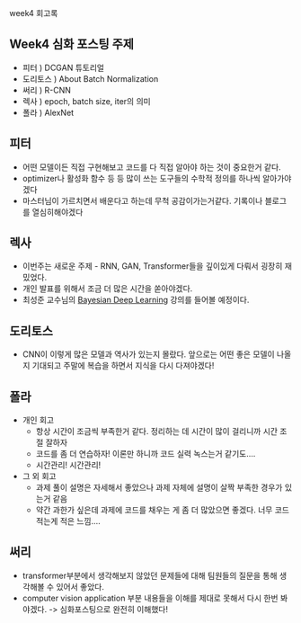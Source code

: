 week4 회고록

## Week4 심화 포스팅 주제
  - 피터 ) DCGAN 튜토리얼
  - 도리토스 ) About Batch Normalization
  - 써리 ) R-CNN
  - 렉사 ) epoch, batch size, iter의 의미
  - 폴라 ) AlexNet

## 피터
- 어떤 모델이든 직접 구현해보고 코드를 다 직접 알아야 하는 것이 중요한거 같다.
- optimizer나 활성화 함수 등 등 많이 쓰는 도구들의 수학적 정의를 하나씩 알아가야겠다
- 마스터님이 가르치면서 배운다고 하는데 무척 공감이가는거같다. 기록이나 블로그를 열심히해야겠다

## 렉사
- 이번주는 새로운 주제 - RNN, GAN, Transformer들을 깊이있게 다뤄서 굉장히 재밌었다. 
- 개인 발표를 위해서 조금 더 많은 시간을 쏟아야겠다. 
- 최성준 교수님의 [Bayesian Deep Learning](https://www.edwith.org/bayesiandeeplearning/lecture/25113?isDesc=false) 강의를 들어볼 예정이다.

## 도리토스
- CNN이 이렇게 많은 모델과 역사가 있는지 몰랐다.
앞으로는 어떤 좋은 모델이 나올지 기대되고 주말에 복습을 하면서 지식을 다시 다져야겠다!

## 폴라
- 개인 회고
  - 항상 시간이 조금씩 부족한거 같다. 정리하는 데 시간이 많이 걸리니까 시간 조절 잘하자
  - 코드를 좀 더 연습하자! 이론만 하니까 코드 실력 녹스는거 같기도....
  - 시간관리! 시간관리!
- 그 외 회고
  - 과제 풀이 설명은 자세해서 좋았으나 과제 자체에 설명이 살짝 부족한 경우가 있는거 같음
  - 약간 과한가 싶은데 과제에 코드를 채우는 게 좀 더 많았으면 좋겠다. 너무 코드 적는게 적은 느낌....

## 써리
- transformer부분에서 생각해보지 않았던 문제들에 대해 팀원들의 질문을 통해 생각해볼 수 있어서 좋았다.
- computer vision application 부분 내용들을 이해를 제대로 못해서 다시 한번 봐야겠다. -> 심화포스팅으로 완전히 이해했다!